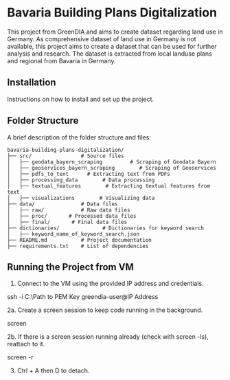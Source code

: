 # Bavaria Building Plans Digitalization

This project from GreenDIA and aims to create dataset regarding land use in Germany. As comprehensive dataset of land use in Germany is not available, this project aims to create a dataset that can be used for further analysis and research. The dataset is extracted from local landuse plans and regional from Bavaria in Germany.

## Installation

Instructions on how to install and set up the project.

## Folder Structure

A brief description of the folder structure and files:

```
bavaria-building-plans-digitalization/
├── src/                # Source files
│   ├── geodata_bayern_scraping         # Scraping of Geodata Bayern
│   ├── geoservices_bayern_scraping        # Scraping of Geoservices
│   ├── pdfs_to_text      # Extracting text from PDFs
│   ├── processing_data        # Data processing
│   ├── textual_features        # Extracting textual features from text
│   ├── visualizations        # Visualizing data
├── data/               # Data files
│   ├── raw/            # Raw data files
│   ├── proc/       # Processed data files
│   ├── final/       # Final data files
├── dictionaries/              # Dictionaries for keyword search
│   ├── keyword_name_of_keyword_search.json   
├── README.md           # Project documentation
├── requirements.txt    # List of dependencies
```

## Running the Project from VM

1. Connect to the VM using the provided IP address and credentials.

ssh -i C:\Path to PEM Key greendia-user@IP Address

2a. Create a screen session to keep code running in the background.

screen 

2b. If there is a screen session running already (check with screen -ls), reattach to it.

screen -r

3. Ctrl + A then D to detach. 

